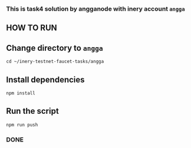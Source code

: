 ### This is task4 solution by angganode with inery account `angga`


## HOW TO RUN 

## Change directory to `angga`

```shell
cd ~/inery-testnet-faucet-tasks/angga
```

## Install dependencies

```shell
npm install
```

## Run the script

```
npm run push
```

### DONE
